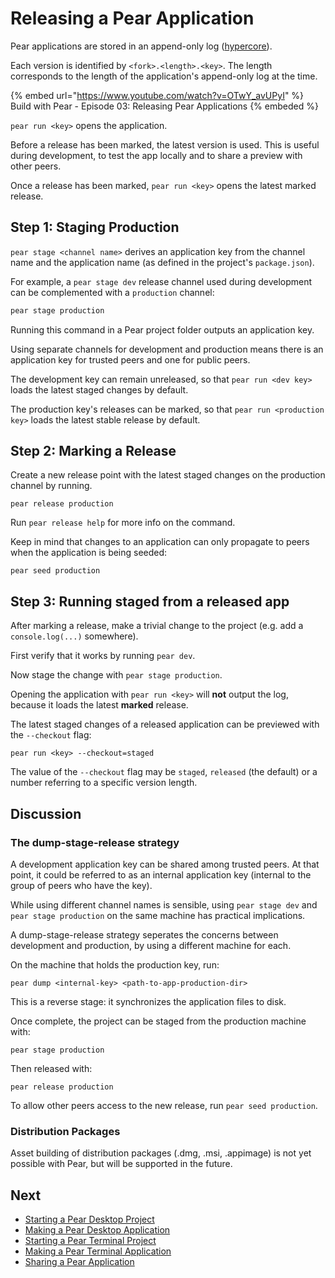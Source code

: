 # Releasing a Pear Application

Pear applications are stored in an append-only log ([hypercore](../building-blocks/hypercore.md)).

Each version is identified by `<fork>.<length>.<key>`. The length corresponds to the length of the application's append-only log at the time.

{% embed url="https://www.youtube.com/watch?v=OTwY_avUPyI" %} Build with Pear - Episode 03: Releasing Pear Applications {% embeded %}

`pear run <key>` opens the application.

Before a release has been marked, the latest version is used. This is useful during development, to test the app locally and to share a preview with other peers.

Once a release has been marked, `pear run <key>` opens the latest marked release.

## Step 1: Staging Production

`pear stage <channel name>` derives an application key from the channel name and the application name (as defined in the project's `package.json`).

For example, a `pear stage dev` release channel used during development can be complemented with a `production` channel:

```sh
pear stage production
```

Running this command in a Pear project folder outputs an application key.

Using separate channels for development and production means there is an application key for trusted peers and one for public peers.

The development key can remain unreleased, so that `pear run <dev key>` loads the latest staged changes by default.

The production key's releases can be marked, so that `pear run <production key>` loads the latest stable release by default.

## Step 2: Marking a Release

Create a new release point with the latest staged changes on the production channel by running.

```
pear release production
```


Run `pear release help` for more info on the command.


Keep in mind that changes to an application can only propagate to peers when the application is being seeded:

```
pear seed production
```

## Step 3: Running staged from a released app

After marking a release, make a trivial change to the project (e.g. add a `console.log(...)` somewhere).

First verify that it works by running `pear dev`.

Now stage the change with `pear stage production`.

Opening the application with `pear run <key>` will **not** output the log, because it loads the latest **marked** release.

The latest staged changes of a released application can be previewed with the `--checkout` flag:

```
pear run <key> --checkout=staged
```

The value of the `--checkout` flag may be `staged`, `released` (the default) or a number referring to a specific version length.

## Discussion

### The dump-stage-release strategy

A development application key can be shared among trusted peers. At that point, it could be referred to as an internal application key (internal to the group of peers who have the key).

While using different channel names is sensible, using `pear stage dev` and `pear stage production` on the same machine has practical implications.

A dump-stage-release strategy seperates the concerns between development and production, by using a different machine for each.

On the machine that holds the production key, run:

```
pear dump <internal-key> <path-to-app-production-dir>
```

This is a reverse stage: it synchronizes the application files to disk.

Once complete, the project can be staged from the production machine with:

```
pear stage production
```

Then released with:

```
pear release production
```

To allow other peers access to the new release, run `pear seed production`.

### Distribution Packages

Asset building of distribution packages (.dmg, .msi, .appimage) is not yet possible with Pear, but will be supported in the future.

## Next

* [Starting a Pear Desktop Project](./starting-a-pear-desktop-project.md)
* [Making a Pear Desktop Application](./making-a-pear-desktop-app.md)
* [Starting a Pear Terminal Project](./starting-a-pear-terminal-project.md)
* [Making a Pear Terminal Application](./making-a-pear-terminal-app.md)
* [Sharing a Pear Application](./sharing-a-pear-app.md)